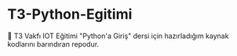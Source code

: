 # T3-Python-Egitimi
🍃 T3 Vakfı IOT Eğitimi "Python'a Giriş" dersi için hazırladığım kaynak kodlarını barındıran repodur.
